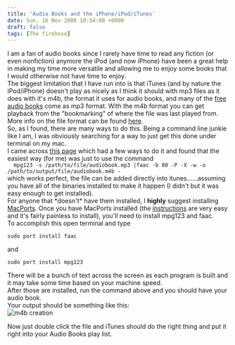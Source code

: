 ```yaml
---
title: 'Audio Books and the iPhone/iPod/iTunes'
date: Sun, 16 Nov 2008 10:54:00 +0000
draft: false
tags: [The firehose]
---
```


I am a fan of audio books since I rarely have time to read any fiction (or even nonfiction) anymore the iPod (and now iPhone) have been a great help in making my time more versatile and allowing me to enjoy some books that I would otherwise not have time to enjoy.  
The biggest limitation that I have run into is that iTunes (and by nature the iPod/iPhone) doesn't play as nicely as I think it should with mp3 files as it does with it's m4b, the format it uses for audio books, and many of the [free audio books](http://tinyurl.com/6h5br9) come as mp3 format. With the m4b format you can get playback from the "bookmarking" of where the file was last played from. More info on the file format can be found [here](http://en.wikipedia.org/wiki/MP4).  
So, as I found, there are many ways to do this. Being a command line junkie like I am, I was obviously searching for a way to just get this done under terminal on my mac.  
I came across [this page](http://polyphase.ca/archives/2004/11/30/homegrown-audio-books-and-ipod/) which had a few ways to do it and found that the easiest way (for me) was just to use the command  
`  
mpg123 -s /path/to/file/audiobook.mp3 |faac -b 80 -P -X -w -o /path/to/output/file/audiobook.m4b -  
`  
which works perfect, the file can be added directly into itunes......assuming you have all of the binaries installed to make it happen (I didn't but it was easy enough to get installed).  
For anyone that \*doesn't\* have them installed, I **highly** suggest installing [MacPorts](http://www.macports.org/). Once you have MacPorts installed (the [instructions](http://www.macports.org/install.php) are very easy and it's fairly painless to install), you'll need to install mpg123 and faac.  
To accomplish this open terminal and type  
  
`sudo port install faac`  
  
and  
  
`sudo port install mpg123`  
  
There will be a bunch of text across the screen as each program is built and it may take some time based on your machine speed.  
After those are installed, run the command above and you should have your audio book.  
Your output should be something like this:  
![m4b creation](http://buraglio.com/nick/gallery2/d/10762-1/m4bcreate.png)  
  
Now just double click the file and iTunes should do the right thing and put it right into your Audio Books play list.